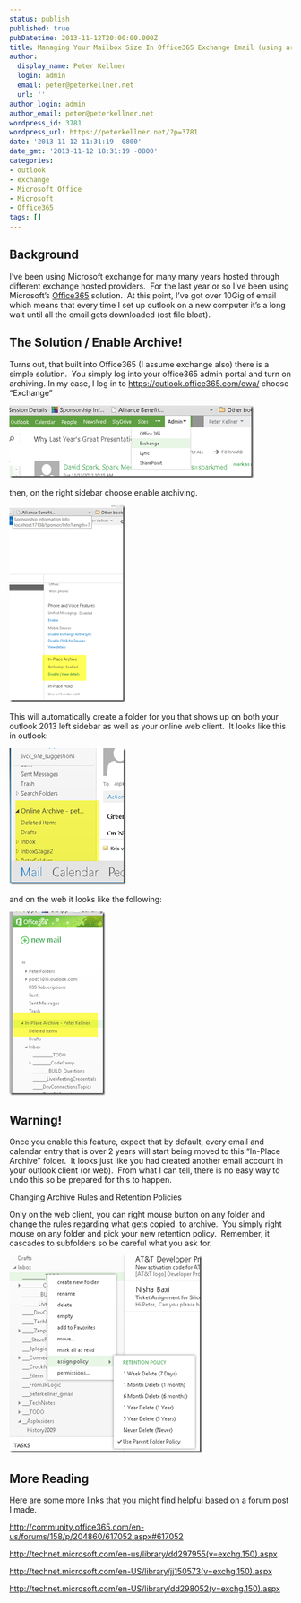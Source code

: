 ```yaml
---
status: publish
published: true
pubDatetime: 2013-11-12T20:00:00.000Z
title: Managing Your Mailbox Size In Office365 Exchange Email (using archive)
author:
  display_name: Peter Kellner
  login: admin
  email: peter@peterkellner.net
  url: ''
author_login: admin
author_email: peter@peterkellner.net
wordpress_id: 3781
wordpress_url: https://peterkellner.net/?p=3781
date: '2013-11-12 11:31:19 -0800'
date_gmt: '2013-11-12 18:31:19 -0800'
categories:
- outlook
- exchange
- Microsoft Office
- Microsoft
- Office365
tags: []
---
```

<h2>Background</h2>
<p>I’ve been using Microsoft exchange for many many years hosted through different exchange hosted providers.&#160; For the last year or so I’ve been using Microsoft’s <a href="http://office.microsoft.com/en-us/">Office365</a> solution.&#160; At this point, I’ve got over 10Gig of email which means that every time I set up outlook on a new computer it’s a long wait until all the email gets downloaded (ost file bloat).</p>
<h2>The Solution / Enable Archive!</h2>
<p>Turns out, that built into Office365 (I assume exchange also) there is a simple solution.&#160; You simply log into your office365 admin portal and turn on archiving. In my case, I log in to <a href="https://outlook.office365.com/owa/">https://outlook.office365.com/owa/</a> choose “Exchange”</p>
<p><a href="/wp/wp-content/uploads/2013/11/image.png"><img title="image" style="border-top: 0px; border-right: 0px; border-bottom: 0px; border-left: 0px; display: inline" border="0" alt="image" src="/wp/wp-content/uploads/2013/11/image_thumb.png" width="436" height="130" /></a> </p>
<p>then, on the right sidebar choose enable archiving.</p>
<p><a href="/wp/wp-content/uploads/2013/11/image1.png"><img title="image" style="border-top: 0px; border-right: 0px; border-bottom: 0px; border-left: 0px; display: inline" border="0" alt="image" src="/wp/wp-content/uploads/2013/11/image_thumb1.png" width="207" height="352" /></a> </p>
<p>This will automatically create a folder for you that shows up on both your outlook 2013 left sidebar as well as your online web client.&#160; It looks like this in outlook:</p>
<p><a href="/wp/wp-content/uploads/2013/11/image2.png"><img title="image" style="border-top: 0px; border-right: 0px; border-bottom: 0px; border-left: 0px; display: inline" border="0" alt="image" src="/wp/wp-content/uploads/2013/11/image_thumb2.png" width="208" height="244" /></a> </p>
<p>and on the web it looks like the following:</p>
<p><a href="/wp/wp-content/uploads/2013/11/image3.png"><img title="image" style="border-top: 0px; border-right: 0px; border-bottom: 0px; border-left: 0px; display: inline" border="0" alt="image" src="/wp/wp-content/uploads/2013/11/image_thumb3.png" width="171" height="328" /></a> </p>
<h2>Warning!</h2>
<p>Once you enable this feature, expect that by default, every email and calendar entry that is over 2 years will start being moved to this “In-Place Archive” folder.&#160; It looks just like you had created another email account in your outlook client (or web).&#160; From what I can tell, there is no easy way to undo this so be prepared for this to happen.</p>
<p>Changing Archive Rules and Retention Policies</p>
<p>Only on the web client, you can right mouse button on any folder and change the rules regarding what gets copied&#160; to archive.&#160; You simply right mouse on any folder and pick your new retention policy.&#160; Remember, it cascades to subfolders so be careful what you ask for.</p>
<p><a href="/wp/wp-content/uploads/2013/11/image4.png"><img title="image" style="border-top: 0px; border-right: 0px; border-bottom: 0px; border-left: 0px; display: inline" border="0" alt="image" src="/wp/wp-content/uploads/2013/11/image_thumb4.png" width="344" height="353" /></a> </p>
<h2>More Reading</h2>
<p>Here are some more links that you might find helpful based on a forum post I made.</p>
<p><a href="http://community.office365.com/en-us/forums/158/p/204860/617052.aspx#617052">http://community.office365.com/en-us/forums/158/p/204860/617052.aspx#617052</a></p>
<p><a href="http://technet.microsoft.com/en-us/library/dd297955(v=exchg.150).aspx">http://technet.microsoft.com/en-us/library/dd297955(v=exchg.150).aspx</a></p>
<p><a href="http://technet.microsoft.com/en-US/library/jj150573(v=exchg.150).aspx">http://technet.microsoft.com/en-US/library/jj150573(v=exchg.150).aspx</a></p>
<p><a href="http://technet.microsoft.com/en-US/library/dd298052(v=exchg.150).aspx">http://technet.microsoft.com/en-US/library/dd298052(v=exchg.150).aspx</a></p>
